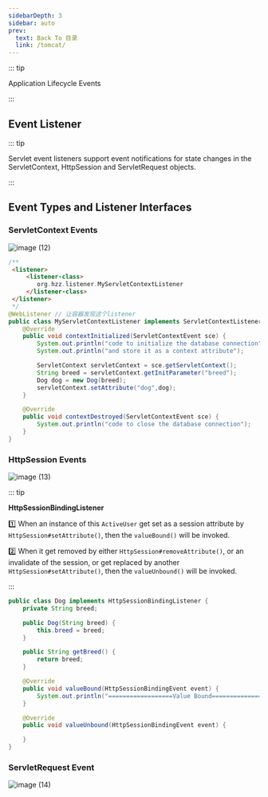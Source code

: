 ```yaml
---
sidebarDepth: 3
sidebar: auto
prev:
  text: Back To 目录
  link: /tomcat/
---
```




::: tip

Application Lifecycle Events

:::

## Event Listener

::: tip

Servlet event listeners support event notifications for state changes in the ServletContext, HttpSession and ServletRequest objects.

:::

## **Event Types and Listener Interfaces**

### ServletContext Events

![image (12)](https://gitee.com/q10viking/PictureRepos/raw/master/images//202112061408871.jpg)

```java {8-9}
/**
 <listener>
     <listener-class>
        org.hzz.listener.MyServletContextListener
     </listener-class>
 </listener>
 */
@WebListener // 让容器发现这个listener
public class MyServletContextListener implements ServletContextListener {
    @Override
    public void contextInitialized(ServletContextEvent sce) {
        System.out.println("code to initialize the database connection");
        System.out.println("and store it as a context attribute");

        ServletContext servletContext = sce.getServletContext();
        String breed = servletContext.getInitParameter("breed");
        Dog dog = new Dog(breed);
        servletContext.setAttribute("dog",dog);
    }

    @Override
    public void contextDestroyed(ServletContextEvent sce) {
        System.out.println("code to close the database connection");
    }
}
```



### HttpSession Events

![image (13)](https://gitee.com/q10viking/PictureRepos/raw/master/images//202112061410328.jpg)

::: tip

**HttpSessionBindingListener**

:one: When an instance of this `ActiveUser` get set as a session attribute by `HttpSession#setAttribute()`, then the `valueBound()` will be invoked.

:two: When it get removed by either `HttpSession#removeAttribute()`, or an invalidate of the session, or get replaced by another `HttpSession#setAttribute()`, then the `valueUnbound()` will be invoked.

:::

```java {1,12-20}
public class Dog implements HttpSessionBindingListener {
    private String breed;

    public Dog(String breed) {
        this.breed = breed;
    }

    public String getBreed() {
        return breed;
    }

    @Override
    public void valueBound(HttpSessionBindingEvent event) {
        System.out.println("==================Value Bound==================");
    }

    @Override
    public void valueUnbound(HttpSessionBindingEvent event) {

    }
}
```



### ServletRequest Event

![image (14)](https://gitee.com/q10viking/PictureRepos/raw/master/images//202112061412538.jpg)



